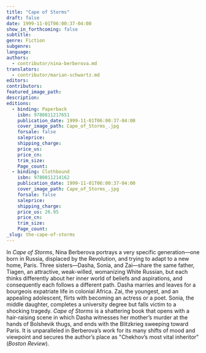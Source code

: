 ```yaml
---
title: "Cape of Storms"
draft: false
date: 1999-11-01T06:00:37-04:00
show_in_forthcoming: false
subtitle:
genre: Fiction
subgenre:
language:
authors:
  - contributor/nina-berberova.md
translators:
  - contributor/marian-schwartz.md
editors:
contributors:
featured_image_path:
description:
editions:
  - binding: Paperback
    isbn: 9780811217651
    publication_date: 1999-11-01T06:00:37-04:00
    cover_image_path: Cape_of_Storms_.jpg
    forsale: false
    saleprice:
    shipping_charge:
    price_us:
    price_cn:
    trim_size:
    Page_count:
  - binding: Clothbound
    isbn: 9780811214162
    publication_date: 1999-11-01T06:00:37-04:00
    cover_image_path: Cape_of_Storms_.jpg
    forsale: false
    saleprice:
    shipping_charge:
    price_us: 26.95
    price_cn:
    trim_size:
    Page_count:
_slug: the-cape-of-storms
---
```


In _Cape of Storms_, Nina Berberova portrays a very specific generation––one born in Russia, displaced by the Revolution, and trying to adapt to a new home, Paris. Three sisters––Dasha, Sonia, and Zai––share the same father, Tiagen, an attractive, weak-willed, womanizing White Russian, but each thinks differently about her inner world of beliefs and aspirations, and consequently each follows a different path. Dasha marries and leaves for a bourgeois expatriate life in colonial Africa. Zai, the youngest, and an appealing adolescent, flirts with becoming an actress or a poet. Sonia, the middle daughter, completes a university degree but falls victim to a shocking tragedy. _Cape of Storms_ is a shattering book that opens with a hair-raising scene in which Dasha witnesses her mother’s murder at the hands of Bolshevik thugs, and ends with the Blitzkrieg sweeping toward Paris. It is unparalleled in Berberova’s work for its many shifts of mood and viewpoint and secures the author’s place as "Chekhov’s most vital inheritor" (_Boston Review_).

